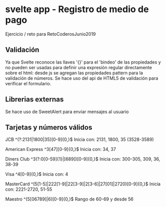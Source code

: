  

# svelte app - Registro de medio de pago 

Ejercicio / reto para RetoCoderosJunio2019

## Validación
Ya que Svelte reconoce las llaves '{}' para el 'bindeo' de las propiedades y no pueden ser usadas para definir una expresión regular directamente sobre el html: desde js se agregan las propiedades pattern para la validación de números. Se hace uso del api de HTML5 de validación para verificar el formulario.

## Librerias externas
Se hace uso de SweetAlert para enviar mensajes al usuario

## Tarjetas y números válidos
  
JCB ^(?:2131|1800|35)[0-9]{0,}$ Inicia con: 2131, 1800, 35 (3528-3589)

American Express ^3[47][0-9]{0,}$ Inicia con: 34, 37

Diners Club ^3(?:0[0-59]{1}|[689])[0-9]{0,}$ Inicia con: 300-305, 309, 36, 38-39

Visa ^4[0-9]{0,}$ Inicia con: 4

MasterCard ^(5[1-5]|222[1-9]|22[3-9]|2[3-6]|27[01]|2720)[0-9]{0,}$ Inicia con: 2221-2720, 51-55

Maestro ^(5[06789]|6)[0-9]{0,}$ Rango de 60-69 y desde 56
